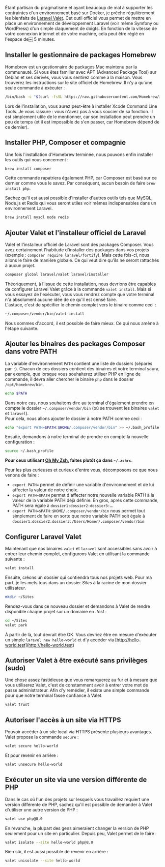 <!--
Author: Benjamin Crozat
Image: https://res.cloudinary.com/benjamin-crozat/image/upload/q_auto/f_auto/v1657461036/blog/LTFRCPtx77VN3JzU0fU5pKDsTqG8dbk1DdK82Yzw_f49lf8.jpg
Title: Comment installer Laravel sur Mac sans avoir recours à Docker grâce à Valet
Excerpt: Laravel Valet permet de déployer un environnement de développement sur votre machine en moins de temps qu'il n'en faut pour le dire. Découvrez comment faire.
Certified for Laravel Version: 9
-->

Étant partisan du pragmatisme et ayant beaucoup de mal à supporter les contraintes d'un environnement basé sur Docker, je prêche régulièrement les bienfaits de [Laravel Valet](https://laravel.com/docs/valet). Cet outil officiel vous permet de mettre en place un environnement de développement Laravel (voir même Symfony ou WordPress) d'un simple claquement de doigts. En fonction de la vitesse de votre connexion internet et de votre machine, cela peut être réglé en l'espace de￼ 5 minutes. 

## Installer le gestionnaire de packages Homebrew

Homebrew est un gestionnaire de packages Mac maintenu par la communauté. Si vous êtes familier avec APT (Advanced Package Tool) sur Debian et ses dérivés, vous vous sentirez comme à la maison. Vous trouverez les instructions sur le site officiel de Homebrew. Il n'y a qu'une seule commande à exécuter :

```bash
/bin/bash -c "$(curl -fsSL https://raw.githubusercontent.com/Homebrew/install/HEAD/install.sh)"
```

Lors de l'installation, vous aurez peut-être à installer Xcode Command Line Tools. Je vous rassure : vous n'avez pas à vous soucier de sa fonction. Il est simplement utile de le mentionner, car son installation peut prendre un peu de temps (et il est impossible de s'en passer, car Homebrew dépend de ce dernier).

## Installer PHP, Composer et compagnie

Une fois l'installation d'Homebrew terminée, nous pouvons enfin installer les outils qui nous concernent :

```bash
brew install composer
```

Cette commande rapatriera également PHP, car Composer est basé sur ce dernier comme vous le savez. Par conséquent, aucun besoin de faire `brew install php`.

Sachez qu'il est aussi possible d'installer d'autres outils tels que MySQL, Node.js et Redis qui vous seront utiles voir mêmes indispensables dans un environnement Laravel.

```bash
brew install mysql node redis
```

## Ajouter Valet et l'installeur officiel de Laravel

Valet et l'installeur officiel de Laravel sont des packages Composer. Vous avez certainement l'habitude d'installer des packages dans vos projets (exemple : `composer require laravel/fortify`). Mais cette fois-ci, nous allons le faire de manière globale. Ce qui veut dire qu'ils ne seront rattachés à aucun projet.

```bash
composer global laravel/valet laravel/installer
```

Théoriquement, à l'issue de cette installation, nous devrions être capables de configurer Laravel Valet grâce à la commande `valet install`. Mais si vous essayez de l'exécuter, vous vous rendrez compte que votre terminal n'a absolument aucune idée de ce qu'il est censé faire.  
L'astuce, c'est de spécifier le chemin complet vers le binaire comme ceci :

```bash
~/.composer/vendor/bin/valet install
```

Nous sommes d'accord, il est possible de faire mieux. Ce qui nous amène à l'étape suivante.

## Ajouter les binaires des packages Composer dans votre PATH

La variable d'environnement `PATH` contient une liste de dossiers (séparés par `:`). Chacun de ces dossiers contient des binaires et votre terminal saura, par exemple, que lorsque vous souhaiterez utiliser PHP en ligne de commande, il devra aller chercher le binaire `php` dans le dossier `/opt/homebrew/bin`.

```bash
echo $PATH
```

Dans notre cas, nous souhaitons dire au terminal d'également prendre en compte le dossier `~/.composer/vendor/bin` (où se trouvent les binaires `valet` et `laravel`).  
Pour cela, nous allons ajouter le dossier à notre PATH comme ceci :

```bash
echo "export PATH=$PATH:$HOME/.composer/vendor/bin" >> ~/.bash_profile
```

Ensuite, demandons à notre terminal de prendre en compte la nouvelle configuration :

```bash
source ~/.bash_profile
```

**Pour ceux utilisant [Oh My Zsh](https://ohmyz.sh), faites plutôt ça dans `~/.zshrc`.**

Pour les plus curieuses et curieux d'entre vous, décomposons ce que nous venons de faire :

- `export PATH=` permet de définir une variable d'environnement et de lui affecter la valeur de notre choix.
- `export PATH=$PATH` permet d'affecter notre nouvelle variable PATH à la valeur de la variable PATH déjà définie. En gros, après cette commande, PATH sera égale à `dossier1:dossier2:dossier3:…`.
- `export PATH=$PATH:$HOME/.composer/vendor/bin` nous permet tout simplement de faire en sorte que notre variable PATH soit égale à `dossier1:dossier2:dossier3:/Users/Homer/.composer/vendor/bin`

## Configurer Laravel Valet

Maintenant que nos binaires `valet` et `laravel` sont accessibles sans avoir à entrer leur chemin complet, configurons Valet en utilisant la commande suivante :

```bash
valet install
```

Ensuite, créons un dossier qui contiendra tous nos projets web. Pour ma part, je les mets tous dans un dossier *Sites* à la racine de mon dossier utilisateur.

```bash
mkdir ~/Sites
```

Rendez-vous dans ce nouveau dossier et demandons à Valet de rendre disponible chaque projet sur un domaine en *.test* :

```bash
cd ~/Sites
valet park
```

À partir de là, tout devrait être OK. Vous devriez être en mesure d'exécuter un simple `laravel new hello-world` et d'y accéder via [http://hello-world.test](http://hello-world.test)

## Autoriser Valet à être exécuté sans privilèges (sudo)

Une chose assez fastidieuse que vous remarquerez au fur et à mesure que vous utiliserez Valet, c'est de constamment avoir à entrer votre mot de passe administrateur. Afin d'y remédier, il existe une simple commande pour que notre terminal fasse confiance à Valet.

```bash
valet trust
```

## Autoriser l'accès à un site via HTTPS

Pouvoir accéder à un site local via HTTPS présente plusieurs avantages. Valet propose la commande `secure` :

```bash
valet secure hello-world
```

Et pour revenir en arrière :

```bash
valet unsecure hello-world
```

## Exécuter un site via une version différente de PHP

Dans le cas où l'un des projets sur lesquels vous travaillez requiert une version différente de PHP, sachez qu'il est possible de demander à Valet d'utiliser une autre version de PHP :

```bash
valet use php@8.0
```

En revanche, la plupart des gens aimeraient changer la version de PHP seulement pour un site en particulier. Depuis peu, Valet permet de le faire :

```bash
valet isolate --site hello-world php@8.0
```

Bien sûr, il est aussi possible de revenir en arrière :

```bash
valet unisolate --site hello-world
```

